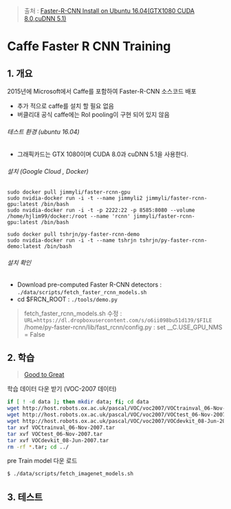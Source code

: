 > 출처 : [Faster-R-CNN Install on Ubuntu 16.04\(GTX1080 CUDA 8.0,cuDNN 5.1\)](http://goodtogreate.tistory.com/entry/FasterRCNN-Install-on-Ubuntu-1604GTX1080-CUDA-80cuDNN-51)

# Caffe Faster R CNN Training

## 1. 개요

2015년에 Microsoft에서 Caffe를 포함하여 Faster-R-CNN 소스코드 배포

* 추가 적으로 caffe를 설치 할 필요 없음 
* 버클리대 공식 caffe에는 RoI pooling이 구현 되어 있지 않음 

###### 테스트 환경 (ubuntu 16.04)
* 그래픽카드는 GTX 1080이며 CUDA 8.0과 cuDNN 5.1을 사용한다.

###### 설치 (Google Cloud , Docker)

```
sudo docker pull jimmyli/faster-rcnn-gpu
sudo nvidia-docker run -i -t --name jimmyli2 jimmyli/faster-rcnn-gpu:latest /bin/bash
sudo nvidia-docker run -i -t -p 2222:22 -p 8585:8080 --volume /home/hjlim99/docker:/root --name 'rcnn' jimmyli/faster-rcnn-gpu:latest /bin/bash
```
```
sudo docker pull tshrjn/py-faster-rcnn-demo
sudo nvidia-docker run -i -t --name tshrjn tshrjn/py-faster-rcnn-demo:latest /bin/bash
```

###### 설치 확인

* Download pre-computed Faster R-CNN detectors : `./data/scripts/fetch_faster_rcnn_models.sh`
* cd $FRCN\_ROOT : `./tools/demo.py`

> fetch\_faster\_rcnn\_models.sh 수정 : `URL=https://dl.dropboxusercontent.com/s/o6ii098bu51d139/$FILE`  
> /home/py-faster-rcnn/lib/fast\_rcnn/config.py : set \_\_C.USE\_GPU\_NMS = False

## 2. 학습

> [Good to Great](http://goodtogreate.tistory.com/entry/Faster-R-CNN-Training)

학습 데이터 다운 받기 \(VOC-2007 데이터\)

```bash
if [ ! -d data ]; then mkdir data; fi; cd data
wget http://host.robots.ox.ac.uk/pascal/VOC/voc2007/VOCtrainval_06-Nov-2007.tar
wget http://host.robots.ox.ac.uk/pascal/VOC/voc2007/VOCtest_06-Nov-2007.tar
wget http://host.robots.ox.ac.uk/pascal/VOC/voc2007/VOCdevkit_08-Jun-2007.tar
tar xvf VOCtrainval_06-Nov-2007.tar
tar xvf VOCtest_06-Nov-2007.tar
tar xvf VOCdevkit_08-Jun-2007.tar
rm -rf *.tar; cd ../
```

pre Train model 다운 로드

```bash
$ ./data/scripts/fetch_imagenet_models.sh
```

## 3. 테스트



